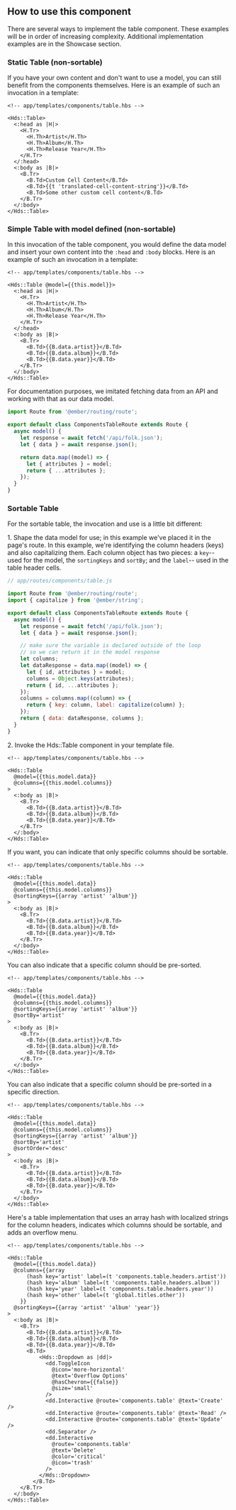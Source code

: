 ## How to use this component

There are several ways to implement the table component. These examples will be in order of increasing complexity. Additional implementation examples are in the Showcase section.

### Static Table (non-sortable)

If you have your own content and don't want to use a model, you can still benefit from the components themselves. Here is an example of such an invocation in a template:

```handlebars{data-execute=false}
<!-- app/templates/components/table.hbs -->

<Hds::Table>
  <:head as |H|>
    <H.Tr>
      <H.Th>Artist</H.Th>
      <H.Th>Album</H.Th>
      <H.Th>Release Year</H.Th>
    </H.Tr>
  </:head>
  <:body as |B|>
    <B.Tr>
      <B.Td>Custom Cell Content</B.Td>
      <B.Td>{{t 'translated-cell-content-string'}}</B.Td>
      <B.Td>Some other custom cell content</B.Td>
    </B.Tr>
  </:body>
</Hds::Table>
```

### Simple Table with model defined (non-sortable)

In this invocation of the table component, you would define the data model and insert your own content into the `:head` and `:body` blocks. Here is an example of such an invocation in a template:

```handlebars{data-execute=false}
<!-- app/templates/components/table.hbs -->

<Hds::Table @model={{this.model}}>
  <:head as |H|>
    <H.Tr>
      <H.Th>Artist</H.Th>
      <H.Th>Album</H.Th>
      <H.Th>Release Year</H.Th>
    </H.Tr>
  </:head>
  <:body as |B|>
    <B.Tr>
      <B.Td>{{B.data.artist}}</B.Td>
      <B.Td>{{B.data.album}}</B.Td>
      <B.Td>{{B.data.year}}</B.Td>
    </B.Tr>
  </:body>
</Hds::Table>
```

For documentation purposes, we imitated fetching data from an API and working with that as our data model.

```javascript
import Route from '@ember/routing/route';

export default class ComponentsTableRoute extends Route {
  async model() {
    let response = await fetch('/api/folk.json');
    let { data } = await response.json();

    return data.map((model) => {
      let { attributes } = model;
      return { ...attributes };
    });
  }
}
```

### Sortable Table

For the sortable table, the invocation and use is a little bit different:

1\. Shape the data model for use; in this example we've placed it in the page's route. In this example, we're identifying the column headers (keys) and also capitalizing them. Each column object has two pieces: a `key`\-- used for the model, the `sortingKeys` and `sortBy`; and the `label`\-- used in the table header cells.

```javascript
// app/routes/components/table.js

import Route from '@ember/routing/route';
import { capitalize } from '@ember/string';

export default class ComponentsTableRoute extends Route {
  async model() {
    let response = await fetch('/api/folk.json');
    let { data } = await response.json();

    // make sure the variable is declared outside of the loop
    // so we can return it in the model response
    let columns;
    let dataResponse = data.map((model) => {
      let { id, attributes } = model;
      columns = Object.keys(attributes);
      return { id, ...attributes };
    });
    columns = columns.map((column) => {
      return { key: column, label: capitalize(column) };
    });
    return { data: dataResponse, columns };
  }
}
```

2\. Invoke the Hds::Table component in your template file.

```handlebars{data-execute=false}
<!-- app/templates/components/table.hbs -->

<Hds::Table
  @model={{this.model.data}}
  @columns={{this.model.columns}}
>
  <:body as |B|>
    <B.Tr>
      <B.Td>{{B.data.artist}}</B.Td>
      <B.Td>{{B.data.album}}</B.Td>
      <B.Td>{{B.data.year}}</B.Td>
    </B.Tr>
  </:body>
</Hds::Table>
```

If you want, you can indicate that only specific columns should be sortable.

```handlebars{data-execute=false}
<!-- app/templates/components/table.hbs -->

<Hds::Table
  @model={{this.model.data}}
  @columns={{this.model.columns}}
  @sortingKeys={{array 'artist' 'album'}}
>
  <:body as |B|>
    <B.Tr>
      <B.Td>{{B.data.artist}}</B.Td>
      <B.Td>{{B.data.album}}</B.Td>
      <B.Td>{{B.data.year}}</B.Td>
    </B.Tr>
  </:body>
</Hds::Table>
```

You can also indicate that a specific column should be pre-sorted.

```handlebars{data-execute=false}
<!-- app/templates/components/table.hbs -->

<Hds::Table
  @model={{this.model.data}}
  @columns={{this.model.columns}}
  @sortingKeys={{array 'artist' 'album'}}
  @sortBy='artist'
>
  <:body as |B|>
    <B.Tr>
      <B.Td>{{B.data.artist}}</B.Td>
      <B.Td>{{B.data.album}}</B.Td>
      <B.Td>{{B.data.year}}</B.Td>
    </B.Tr>
  </:body>
</Hds::Table>
```

You can also indicate that a specific column should be pre-sorted in a specific direction.

```handlebars{data-execute=false}
<!-- app/templates/components/table.hbs -->

<Hds::Table
  @model={{this.model.data}}
  @columns={{this.model.columns}}
  @sortingKeys={{array 'artist' 'album'}}
  @sortBy='artist'
  @sortOrder='desc'
>
  <:body as |B|>
    <B.Tr>
      <B.Td>{{B.data.artist}}</B.Td>
      <B.Td>{{B.data.album}}</B.Td>
      <B.Td>{{B.data.year}}</B.Td>
    </B.Tr>
  </:body>
</Hds::Table>
```

Here's a table implementation that uses an array hash with localized strings for the column headers, indicates which columns should be sortable, and adds an overflow menu.

```handlebars{data-execute=false}
<!-- app/templates/components/table.hbs -->

<Hds::Table
  @model={{this.model.data}}
  @columns={{array
      (hash key='artist' label=(t 'components.table.headers.artist'))
      (hash key='album' label=(t 'components.table.headers.album'))
      (hash key='year' label=(t 'components.table.headers.year'))
      (hash key='other' label=(t 'global.titles.other'))
    }}
  @sortingKeys={{array 'artist' 'album' 'year'}}
>
  <:body as |B|>
    <B.Tr>
      <B.Td>{{B.data.artist}}</B.Td>
      <B.Td>{{B.data.album}}</B.Td>
      <B.Td>{{B.data.year}}</B.Td>
      <B.Td>
          <Hds::Dropdown as |dd|>
            <dd.ToggleIcon
              @icon='more-horizontal'
              @text='Overflow Options'
              @hasChevron={{false}}
              @size='small'
            />
            <dd.Interactive @route='components.table' @text='Create' />
            <dd.Interactive @route='components.table' @text='Read' />
            <dd.Interactive @route='components.table' @text='Update' />
            <dd.Separator />
            <dd.Interactive
              @route='components.table'
              @text='Delete'
              @color='critical'
              @icon='trash'
            />
          </Hds::Dropdown>
        </B.Td>
    </B.Tr>
  </:body>
</Hds::Table>
```
